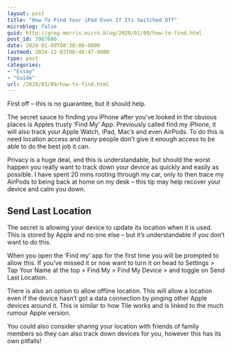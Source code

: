 ```yaml
---
layout: post
title: "How To Find Your iPad Even If Its Switched Off"
microblog: false
guid: http://greg-morris.micro.blog/2020/01/09/how-to-find.html
post_id: 3987680
date: 2020-01-09T08:38:00-0000
lastmod: 2024-12-03T08:48:47-0000
type: post
categories:
- "Essay"
- "Guide"
url: /2020/01/09/how-to-find.html
---
```

<p><!--kg-card-begin: html--></p>
<p>First off – this is no guarantee, but it should help.</p>
<p>The secret sauce to finding you iPhone after you’ve looked in the obvious places is Apples trusty ‘Find My’ App. Previously called find my iPhone, it will also track your Apple Watch, iPad, Mac’s and even AirPods. To do this is need location access and many people don’t give it enough access to be able to do the best job it can.</p>
<p>Privacy is a huge deal, and this is understandable, but should the worst happen you really want to track down your device as quickly and easily as possible. I have spent 20 mins rooting through my car, only to then trace my AirPods to being back at home on my desk – this tip may help recover your device and calm you down.</p>
<h2>Send Last Location</h2>
<p>The secret is allowing your device to update its location when it is used. This is stored by Apple and no one else – but it’s understandable if you don’t want to do this.</p>
<p>When you open the ‘Find my’ app for the first time you will be prompted to allow this. If you’ve missed it or now want to turn it on head to Settings &gt; Tap Your Name at the top &gt; Find My &gt; Find My Device &gt; and toggle on Send Last Location.</p>
<p>There is also an option to allow offline location. This will allow a location even if the device hasn’t got a data connection by pinging other Apple devices around it. This is similar to how Tile works and is linked to the much rumour Apple version.</p>
<p>You could also consider sharing your location with friends of family members so they can also track down devices for you, however this has its own pitfalls!</p>
<p><!--kg-card-end: html--></p>
